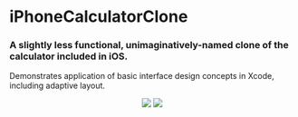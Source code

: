 # iPhoneCalculatorClone
### A slightly less functional, unimaginatively-named clone of the calculator included in iOS.  

Demonstrates application of basic interface design concepts in Xcode, including adaptive layout.

<p align="center">
  <img src="https://cloud.githubusercontent.com/assets/4613112/22034556/4eb5044e-dcb2-11e6-953e-5a5809dc8fd3.png"/>
  <img src="https://cloud.githubusercontent.com/assets/4613112/22034562/52aa2110-dcb2-11e6-80bf-e2c76d880a37.png"/>
</p>
